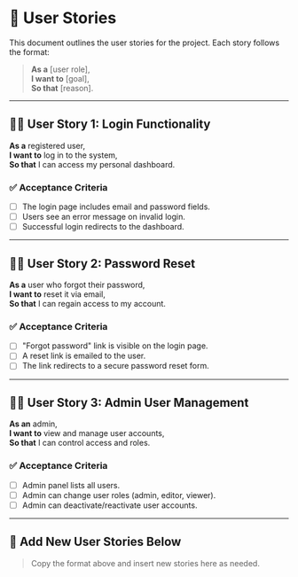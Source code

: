 # 📘 User Stories

This document outlines the user stories for the project. Each story follows the format:

> **As a** [user role],  
> **I want to** [goal],  
> **So that** [reason].

---

## 🧑‍💼 User Story 1: Login Functionality

**As a** registered user,  
**I want to** log in to the system,  
**So that** I can access my personal dashboard.

### ✅ Acceptance Criteria
- [ ] The login page includes email and password fields.
- [ ] Users see an error message on invalid login.
- [ ] Successful login redirects to the dashboard.

---

## 🧑‍🔧 User Story 2: Password Reset

**As a** user who forgot their password,  
**I want to** reset it via email,  
**So that** I can regain access to my account.

### ✅ Acceptance Criteria
- [ ] "Forgot password" link is visible on the login page.
- [ ] A reset link is emailed to the user.
- [ ] The link redirects to a secure password reset form.

---

## 👨‍🏫 User Story 3: Admin User Management

**As an** admin,  
**I want to** view and manage user accounts,  
**So that** I can control access and roles.

### ✅ Acceptance Criteria
- [ ] Admin panel lists all users.
- [ ] Admin can change user roles (admin, editor, viewer).
- [ ] Admin can deactivate/reactivate user accounts.

---

## 📝 Add New User Stories Below

> Copy the format above and insert new stories here as needed.
